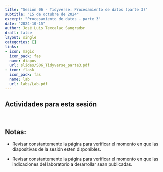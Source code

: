 ```yaml
---
title: "Sesión 06 - Tidyverse: Procesamiento de datos (parte 3)"
subtitle: "15 de octubre de 2024"
excerpt: "Procesamiento de datos - parte 3"
date: "2024-10-15"
author: José Luis Texcalac Sangrador
draft: false
layout: single
categories: []
links:
- icon: magic
  icon_pack: fas
  name: diapos
  url: slides/S06_Tidyverse_parte3.pdf
- icon: flask
  icon_pack: fas
  name: lab
  url: labs/Lab.pdf
---
```


## Actividades para esta sesión 

&nbsp;

## Notas:

* Revisar constantemente la página para verificar el momento en que las 
diapositivas de la sesión esten disponibles.

* Revisar constantemente la página para verificar el momento en que las 
indicaciones del laboratorio a desarrollar sean publicadas.

&nbsp;

